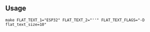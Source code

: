 
## Usage

```console
make FLAT_TEXT_1="ESP32" FLAT_TEXT_2="''" FLAT_TEXT_FLAGS="-D flat_text_size=10"
```
